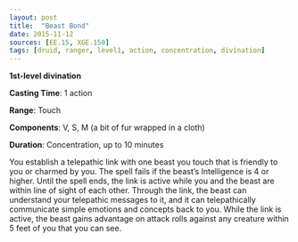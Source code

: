 ```yaml
---
layout: post
title:  "Beast Bond"
date: 2015-11-12
sources: [EE.15, XGE.150]
tags: [druid, ranger, level1, action, concentration, divination]
---
```


**1st-level divination**

**Casting Time**: 1 action

**Range**: Touch

**Components**: V, S, M (a bit of fur wrapped in a cloth)

**Duration**: Concentration, up to 10 minutes

You establish a telepathic link with one beast you touch that is friendly to you or charmed by you. The spell fails if the beast’s Intelligence is 4 or higher. Until the spell ends, the link is active while you and the beast are within line of sight of each other. Through the link, the beast can understand your telepathic messages to it, and it can telepathically communicate simple emotions and concepts back to you. While the link is active, the beast gains advantage on attack rolls against any creature within 5 feet of you that you can see.
